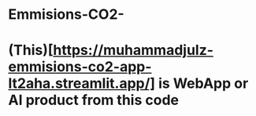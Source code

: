# Emmisions-CO2-

# (This)[https://muhammadjulz-emmisions-co2-app-lt2aha.streamlit.app/] is WebApp or AI product from this code
